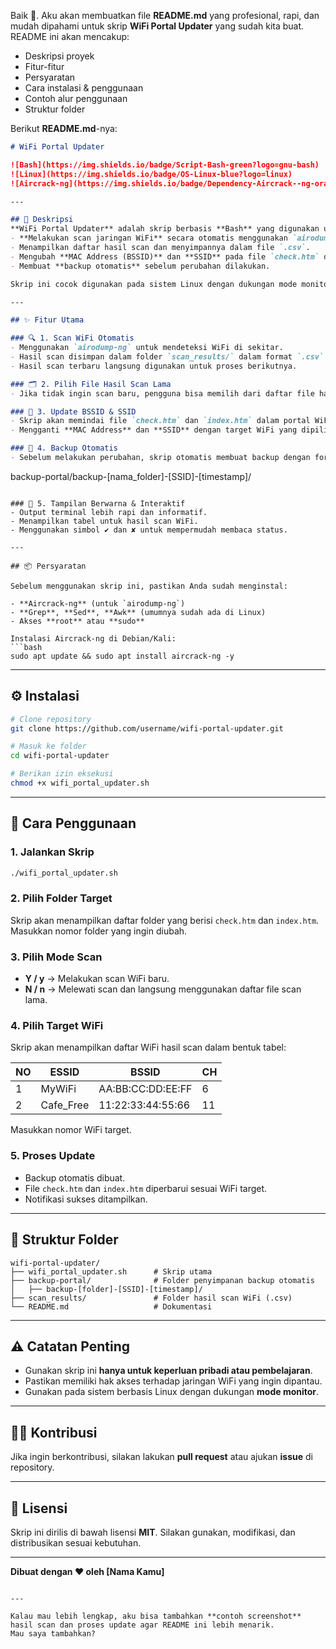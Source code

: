 Baik 🙂. Aku akan membuatkan file **README.md** yang profesional, rapi, dan mudah dipahami untuk skrip **WiFi Portal Updater** yang sudah kita buat.
README ini akan mencakup:

* Deskripsi proyek
* Fitur-fitur
* Persyaratan
* Cara instalasi & penggunaan
* Contoh alur penggunaan
* Struktur folder

Berikut **README.md**-nya:

```markdown
# WiFi Portal Updater

![Bash](https://img.shields.io/badge/Script-Bash-green?logo=gnu-bash)
![Linux](https://img.shields.io/badge/OS-Linux-blue?logo=linux)
![Aircrack-ng](https://img.shields.io/badge/Dependency-Aircrack--ng-orange?logo=wifi)

---

## 📌 Deskripsi
**WiFi Portal Updater** adalah skrip berbasis **Bash** yang digunakan untuk:
- **Melakukan scan jaringan WiFi** secara otomatis menggunakan `airodump-ng`.
- Menampilkan daftar hasil scan dan menyimpannya dalam file `.csv`.
- Mengubah **MAC Address (BSSID)** dan **SSID** pada file `check.htm` dan `index.htm` di portal WiFi.
- Membuat **backup otomatis** sebelum perubahan dilakukan.

Skrip ini cocok digunakan pada sistem Linux dengan dukungan mode monitor seperti Kali Linux, Parrot OS, atau distro lainnya.

---

## ✨ Fitur Utama

### 🔍 1. Scan WiFi Otomatis
- Menggunakan `airodump-ng` untuk mendeteksi WiFi di sekitar.
- Hasil scan disimpan dalam folder `scan_results/` dalam format `.csv`.
- Hasil scan terbaru langsung digunakan untuk proses berikutnya.

### 🗂 2. Pilih File Hasil Scan Lama
- Jika tidak ingin scan baru, pengguna bisa memilih dari daftar file hasil scan yang sudah ada.

### 📝 3. Update BSSID & SSID
- Skrip akan memindai file `check.htm` dan `index.htm` dalam portal WiFi.
- Mengganti **MAC Address** dan **SSID** dengan target WiFi yang dipilih.

### 💾 4. Backup Otomatis
- Sebelum melakukan perubahan, skrip otomatis membuat backup dengan format:
```

backup-portal/backup-\[nama\_folder]-\[SSID]-\[timestamp]/

````

### 🎨 5. Tampilan Berwarna & Interaktif
- Output terminal lebih rapi dan informatif.
- Menampilkan tabel untuk hasil scan WiFi.
- Menggunakan simbol ✔ dan ✘ untuk mempermudah membaca status.

---

## 📦 Persyaratan

Sebelum menggunakan skrip ini, pastikan Anda sudah menginstal:

- **Aircrack-ng** (untuk `airodump-ng`)
- **Grep**, **Sed**, **Awk** (umumnya sudah ada di Linux)
- Akses **root** atau **sudo**

Instalasi Aircrack-ng di Debian/Kali:
```bash
sudo apt update && sudo apt install aircrack-ng -y
````

---

## ⚙️ Instalasi

```bash
# Clone repository
git clone https://github.com/username/wifi-portal-updater.git

# Masuk ke folder
cd wifi-portal-updater

# Berikan izin eksekusi
chmod +x wifi_portal_updater.sh
```

---

## 🚀 Cara Penggunaan

### **1. Jalankan Skrip**

```bash
./wifi_portal_updater.sh
```

### **2. Pilih Folder Target**

Skrip akan menampilkan daftar folder yang berisi `check.htm` dan `index.htm`.
Masukkan nomor folder yang ingin diubah.

### **3. Pilih Mode Scan**

* **Y / y** → Melakukan scan WiFi baru.
* **N / n** → Melewati scan dan langsung menggunakan daftar file scan lama.

### **4. Pilih Target WiFi**

Skrip akan menampilkan daftar WiFi hasil scan dalam bentuk tabel:

| NO | ESSID      | BSSID                  | CH |
| -- | ---------- | ---------------------- | -- |
| 1  | MyWiFi     | AA\:BB\:CC\:DD\:EE\:FF | 6  |
| 2  | Cafe\_Free | 11:22:33:44:55:66      | 11 |

Masukkan nomor WiFi target.

### **5. Proses Update**

* Backup otomatis dibuat.
* File `check.htm` dan `index.htm` diperbarui sesuai WiFi target.
* Notifikasi sukses ditampilkan.

---

## 📂 Struktur Folder

```
wifi-portal-updater/
├── wifi_portal_updater.sh      # Skrip utama
├── backup-portal/              # Folder penyimpanan backup otomatis
│   ├── backup-[folder]-[SSID]-[timestamp]/
├── scan_results/               # Folder hasil scan WiFi (.csv)
└── README.md                   # Dokumentasi
```

---

## ⚠️ Catatan Penting

* Gunakan skrip ini **hanya untuk keperluan pribadi atau pembelajaran**.
* Pastikan memiliki hak akses terhadap jaringan WiFi yang ingin dipantau.
* Gunakan pada sistem berbasis Linux dengan dukungan **mode monitor**.

---

## 🧑‍💻 Kontribusi

Jika ingin berkontribusi, silakan lakukan **pull request** atau ajukan **issue** di repository.

---

## 📄 Lisensi

Skrip ini dirilis di bawah lisensi **MIT**.
Silakan gunakan, modifikasi, dan distribusikan sesuai kebutuhan.

---

**Dibuat dengan ❤️ oleh \[Nama Kamu]**

```

---

Kalau mau lebih lengkap, aku bisa tambahkan **contoh screenshot** hasil scan dan proses update agar README ini lebih menarik.  
Mau saya tambahkan?
```
